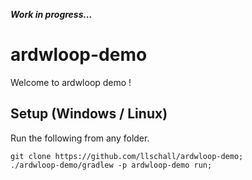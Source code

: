 ***Work in progress...***

# ardwloop-demo

Welcome to ardwloop demo !

## Setup (Windows / Linux)

Run the following from any folder.

```
git clone https://github.com/llschall/ardwloop-demo;
./ardwloop-demo/gradlew -p ardwloop-demo run;
```
